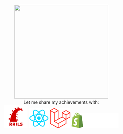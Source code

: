 <div align="center">
  <img src="https://media.giphy.com/media/682xXuofe4FoRh0Nt3/giphy.gif" width="300" height="300">
</div>
<div align="center">
  Let me share my achievements with:
</div>
<div align="center">
  <img src="https://github.com/mewthu2/images/blob/master/pngwing.com%20(1).png?raw=true" width="75" height="75">
  <img src="https://github.com/mewthu2/images/blob/master/pngwing.com%20(2).png?raw=true" width="65" height="65">
  <img src="https://github.com/mewthu2/images/blob/master/pngwing.com%20(3).png?raw=true" width="65" height="65">
  <img src="https://github.com/mewthu2/images/blob/master/pngwing.com%20(7).png?raw=true" width="150" height="50">
</div>
